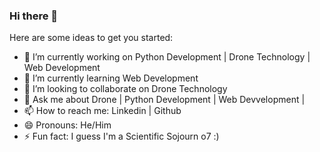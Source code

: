 ### Hi there 👋

Here are some ideas to get you started:

- 🔭 I’m currently working on Python Development | Drone Technology | Web Development
- 🌱 I’m currently learning Web Development
- 👯 I’m looking to collaborate on Drone Technology
- 💬 Ask me about Drone | Python Development | Web Devvelopment | 
- 📫 How to reach me: Linkedin | Github 
- 😄 Pronouns: He/Him
- ⚡ Fun fact: I guess I'm a Scientific Sojourn o7 :)

